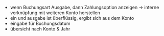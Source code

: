 - wenn Buchungsart Ausgabe, dann Zahlungsoption anzeigen -> interne verknüpfung mit weiteren Konto herstellen
- ein und ausgabe ist überflüssig, ergibt sich aus dem Konto
- eingabe für Buchungsdatum
- übersicht nach Konto & Jahr